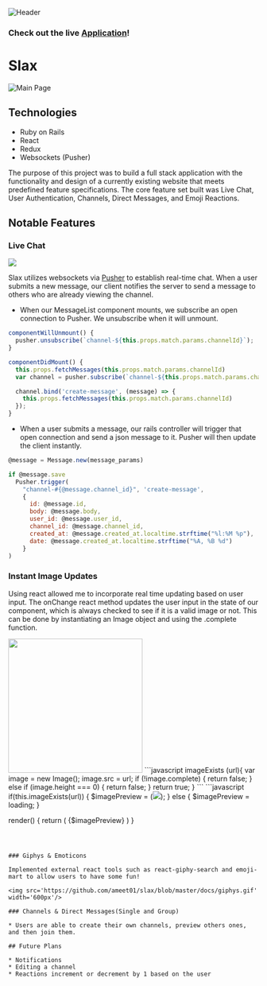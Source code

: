 ![Header](https://i.imgur.com/w9bqPgp.png)

### Check out the live [Application](http://slax.us)!

# Slax

![Main Page](https://i.imgur.com/AqIcIkU.jpg)

## Technologies

* Ruby on Rails
* React
* Redux
* Websockets (Pusher)

The purpose of this project was to build a full stack application with the functionality and design of a currently existing website that meets predefined feature specifications. The core feature set built was Live Chat, User Authentication, Channels, Direct Messages, and Emoji Reactions.

## Notable Features

### Live Chat

<img src='https://github.com/ameet01/slax/blob/master/docs/livechat.gif' />

Slax utilizes websockets via [Pusher](http://pusher.com/) to establish real-time chat. When a user submits a new message, our client notifies the server to send a message to others who are already viewing the channel.

* When our MessageList component mounts, we subscribe an open connection to Pusher. We unsubscribe when it will unmount.

```javascript
componentWillUnmount() {
  pusher.unsubscribe(`channel-${this.props.match.params.channelId}`);
}

componentDidMount() {
  this.props.fetchMessages(this.props.match.params.channelId)
  var channel = pusher.subscribe(`channel-${this.props.match.params.channelId}`);

  channel.bind('create-message', (message) => {
    this.props.fetchMessages(this.props.match.params.channelId)
  });
}
```
* When a user submits a message, our rails controller will trigger that open connection and send a json message to it. Pusher will then update the client instantly.

```javascript
@message = Message.new(message_params)

if @message.save
  Pusher.trigger(
    "channel-#{@message.channel_id}", 'create-message',
    {
      id: @message.id,
      body: @message.body,
      user_id: @message.user_id,
      channel_id: @message.channel_id,
      created_at: @message.created_at.localtime.strftime("%l:%M %p"),
      date: @message.created_at.localtime.strftime("%A, %B %d")
    }
)
```

### Instant Image Updates

Using react allowed me to incorporate real time updating based on user input. The onChange react method updates the user input in the state of our component, which is always checked to see if it is a valid image or not. This can be done by instantiating an Image object and using the .complete function.

<img src='https://github.com/ameet01/slax/blob/master/docs/Live%20photo%20update.gif' width='270px'/>
```javascript  
imageExists (url){
  var image = new Image();
  image.src = url;
  if (!image.complete) {
    return false;
  }
  else if (image.height === 0) {
    return false;
  }
  return true;
}
```
```javascript
if(this.imageExists(url)) {
  $imagePreview = (<img src={url} />);
} else {
  $imagePreview = loading;
}

render() {
  return (
    {$imagePreview}
  )
}
```



### Giphys & Emoticons

Implemented external react tools such as react-giphy-search and emoji-mart to allow users to have some fun!

<img src='https://github.com/ameet01/slax/blob/master/docs/giphys.gif' width='600px'/>

### Channels & Direct Messages(Single and Group)

* Users are able to create their own channels, preview others ones, and then join them.

## Future Plans

* Notifications
* Editing a channel
* Reactions increment or decrement by 1 based on the user
